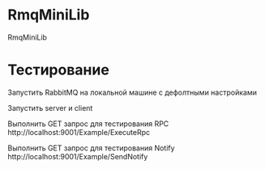 # RmqMiniLib

RmqMiniLib

# Тестирование

Запустить RabbitMQ на локальной машине с дефолтными настройками

Запустить server и client

Выполнить GET запрос для тестирования RPC
http://localhost:9001/Example/ExecuteRpc

Выполнить GET запрос для тестирования Notify
http://localhost:9001/Example/SendNotify

